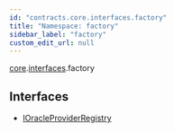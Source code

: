 ```yaml
---
id: "contracts.core.interfaces.factory"
title: "Namespace: factory"
sidebar_label: "factory"
custom_edit_url: null
---
```


[core](contracts.core.md).[interfaces](contracts.core.interfaces.md).factory

## Interfaces

- [IOracleProviderRegistry](../interfaces/contracts.core.interfaces.factory.IOracleProviderRegistry.md)

